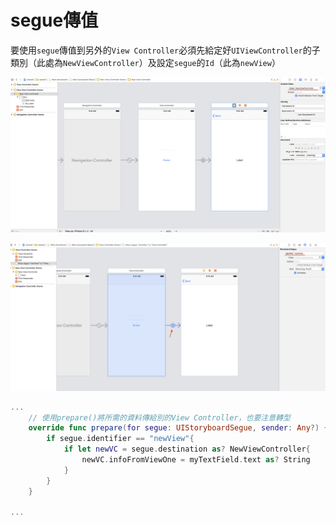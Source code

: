 # segue傳值

要使用`segue`傳值到另外的`View Controller`必須先給定好`UIViewController`的子類別（此處為`NewViewController`）及設定`segue`的`Id`（此為`newView`）

![](../.gitbook/assets/ying-mu-kuai-zhao-20190121-xia-wu-3.10.22.png)

![](../.gitbook/assets/ying-mu-kuai-zhao-20190121-xia-wu-3.13.38.png)

```swift
...
    // 使用prepare()將所需的資料傳給別的View Controller，也要注意轉型
    override func prepare(for segue: UIStoryboardSegue, sender: Any?) {
        if segue.identifier == "newView"{
            if let newVC = segue.destination as? NewViewController{
                newVC.infoFromViewOne = myTextField.text as? String
            }
        }
    }
    
...
```

